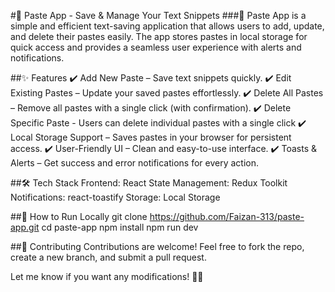 #📌 Paste App - Save & Manage Your Text Snippets
###🚀 Paste App is a simple and efficient text-saving application that allows users to add, update, and delete their pastes easily. The app stores pastes in local storage for quick access and provides a seamless user experience with alerts and notifications.

##✨ Features
✔️ Add New Paste – Save text snippets quickly.
✔️ Edit Existing Pastes – Update your saved pastes effortlessly.
✔️ Delete All Pastes – Remove all pastes with a single click (with confirmation).
✔️ Delete Specific Paste - Users can delete individual pastes with a single click
✔️ Local Storage Support – Saves pastes in your browser for persistent access.
✔️ User-Friendly UI – Clean and easy-to-use interface.
✔️ Toasts & Alerts – Get success and error notifications for every action.

##🛠️ Tech Stack
Frontend: React 
State Management: Redux Toolkit
Notifications: react-toastify
Storage: Local Storage

##🚀 How to Run Locally
git clone https://github.com/Faizan-313/paste-app.git
cd paste-app
npm install
npm run dev

##🌟 Contributing
Contributions are welcome! Feel free to fork the repo, create a new branch, and submit a pull request.

Let me know if you want any modifications! 🚀😊
